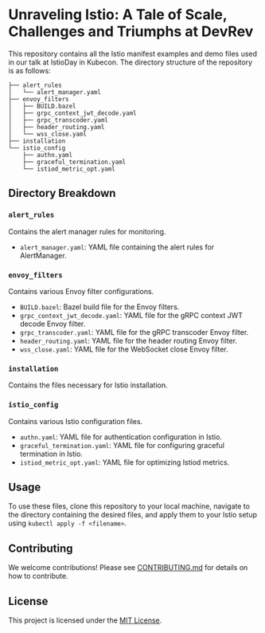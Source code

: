 # Unraveling Istio: A Tale of Scale, Challenges and Triumphs at DevRev

This repository contains all the Istio manifest examples and demo files used in our talk at IstioDay in Kubecon. The directory structure of the repository is as follows:


```
├── alert_rules
│   └── alert_manager.yaml
├── envoy_filters
│   ├── BUILD.bazel
│   ├── grpc_context_jwt_decode.yaml
│   ├── grpc_transcoder.yaml
│   ├── header_routing.yaml
│   └── wss_close.yaml
├── installation
└── istio_config
    ├── authn.yaml
    ├── graceful_termination.yaml
    └── istiod_metric_opt.yaml
```

## Directory Breakdown

### `alert_rules`
Contains the alert manager rules for monitoring.

- `alert_manager.yaml`: YAML file containing the alert rules for AlertManager.

### `envoy_filters`
Contains various Envoy filter configurations.

- `BUILD.bazel`: Bazel build file for the Envoy filters.
- `grpc_context_jwt_decode.yaml`: YAML file for the gRPC context JWT decode Envoy filter.
- `grpc_transcoder.yaml`: YAML file for the gRPC transcoder Envoy filter.
- `header_routing.yaml`: YAML file for the header routing Envoy filter.
- `wss_close.yaml`: YAML file for the WebSocket close Envoy filter.

### `installation`
Contains the files necessary for Istio installation.

### `istio_config`
Contains various Istio configuration files.

- `authn.yaml`: YAML file for authentication configuration in Istio.
- `graceful_termination.yaml`: YAML file for configuring graceful termination in Istio.
- `istiod_metric_opt.yaml`: YAML file for optimizing Istiod metrics.

## Usage

To use these files, clone this repository to your local machine, navigate to the directory containing the desired files, and apply them to your Istio setup using `kubectl apply -f <filename>`.

## Contributing

We welcome contributions! Please see [CONTRIBUTING.md](CONTRIBUTING.md) for details on how to contribute.

## License

This project is licensed under the [MIT License](LICENSE.md).
